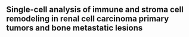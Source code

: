 ## Single-cell analysis of immune and stroma cell remodeling in renal cell carcinoma primary tumors and bone metastatic lesions

